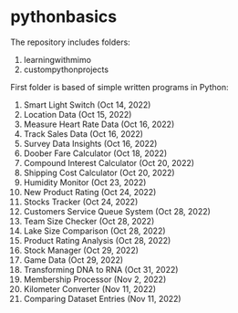 # pythonbasics

The repository includes folders: 

1. learningwithmimo
2. custompythonprojects

First folder is based of simple written programs in Python:

1. Smart Light Switch (Oct 14, 2022)
2. Location Data (Oct 15, 2022)
3. Measure Heart Rate Data (Oct 16, 2022)
4. Track Sales Data (Oct 16, 2022)
5. Survey Data Insights (Oct 16, 2022)
6. Doober Fare Calculator (Oct 18, 2022)
7. Compound Interest Calculator (Oct 20, 2022)
8. Shipping Cost Calculator (Oct 20, 2022)
9. Humidity Monitor (Oct 23, 2022)
10. New Product Rating (Oct 24, 2022)
11. Stocks Tracker (Oct 24, 2022)
12. Customers Service Queue System (Oct 28, 2022)
13. Team Size Checker (Oct 28, 2022)
14. Lake Size Comparison (Oct 28, 2022)
15. Product Rating Analysis (Oct 28, 2022)
16. Stock Manager (Oct 29, 2022)
17. Game Data (Oct 29, 2022)
18. Transforming DNA to RNA (Oct 31, 2022)
19. Membership Processor (Nov 2, 2022)
20. Kilometer Converter (Nov 11, 2022)
21. Comparing Dataset Entries (Nov 11, 2022)

